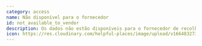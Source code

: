 ```yaml
---
category: access
name: Não disponível para o fornecedor
id: not_available_to_vendor
description: Os dados não estão disponíveis para o fornecedor de recolha de dados ou de tecnologia.
icon: https://res.cloudinary.com/helpful-places/image/upload/v1664832730/dtpr-icons/access/no_dacbdh.svg
---
```

